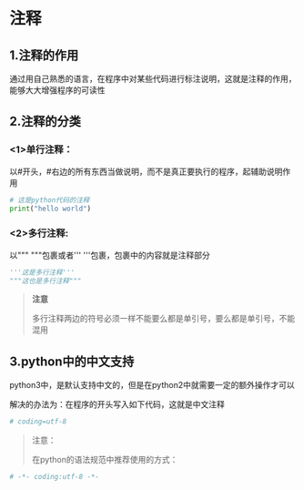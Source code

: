 # 注释

## 1.注释的作用

通过用自己熟悉的语言，在程序中对某些代码进行标注说明，这就是注释的作用，能够大大增强程序的可读性

## 2.注释的分类

### <1>单行注释：

以#开头，#右边的所有东西当做说明，而不是真正要执行的程序，起辅助说明作用

```python
# 这是python代码的注释
print("hello world")
```

###  <2>多行注释:

以""" """包裹或者''' '''包裹，包裹中的内容就是注释部分

```python
'''这是多行注释'''
"""这也是多行注释"""
```

> **注意**
>
> 多行注释两边的符号必须一样不能要么都是单引号，要么都是单引号，不能混用

## 3.python中的中文支持

python3中，是默认支持中文的，但是在python2中就需要一定的额外操作才可以

解决的办法为：在程序的开头写入如下代码，这就是中文注释

```python
# coding=utf-8
```

> 注意：
>
> 在python的语法规范中推荐使用的方式：

```python
# -*- coding:utf-8 -*-
```
